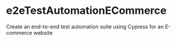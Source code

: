# e2eTestAutomationECommerce
Create an end-to-end test automation suite using Cypress for an E-commerce website
